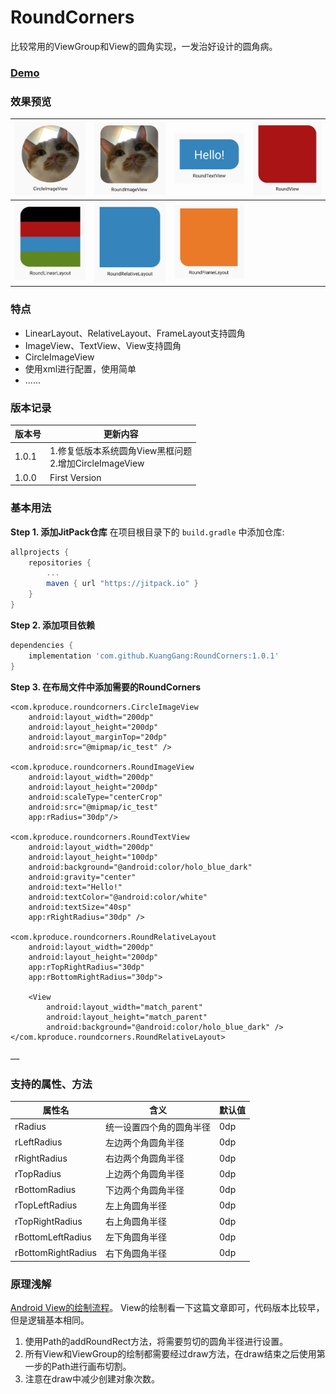 # RoundCorners
比较常用的ViewGroup和View的圆角实现，一发治好设计的圆角病。

### [Demo](https://fir.im/gfhw)

### 效果预览

|![](images/07.png)|![](images/01.png)|![](images/02.png)|![](images/03.png)|
|---|---|---|---|
|![](images/04.png)|![](images/05.png)|![](images/06.png)||

### 特点
* LinearLayout、RelativeLayout、FrameLayout支持圆角
* ImageView、TextView、View支持圆角
* CircleImageView
* 使用xml进行配置，使用简单
* ......

### 版本记录
|版本号|更新内容|
|---|---|
|1.0.1|1.修复低版本系统圆角View黑框问题<br>2.增加CircleImageView|
|1.0.0|First Version|

### 基本用法
**Step 1. 添加JitPack仓库**
在项目根目录下的 `build.gradle` 中添加仓库:
``` gradle
allprojects {
    repositories {
        ...
        maven { url "https://jitpack.io" }
    }
}
```
**Step 2. 添加项目依赖**
``` gradle
dependencies {
    implementation 'com.github.KuangGang:RoundCorners:1.0.1'
}
```
**Step 3. 在布局文件中添加需要的RoundCorners**
```
<com.kproduce.roundcorners.CircleImageView
    android:layout_width="200dp"
    android:layout_height="200dp"
    android:layout_marginTop="20dp"
    android:src="@mipmap/ic_test" />

<com.kproduce.roundcorners.RoundImageView
    android:layout_width="200dp"
    android:layout_height="200dp"
    android:scaleType="centerCrop"
    android:src="@mipmap/ic_test"
    app:rRadius="30dp"/>

<com.kproduce.roundcorners.RoundTextView
    android:layout_width="200dp"
    android:layout_height="100dp"
    android:background="@android:color/holo_blue_dark"
    android:gravity="center"
    android:text="Hello!"
    android:textColor="@android:color/white"
    android:textSize="40sp"
    app:rRightRadius="30dp" />

<com.kproduce.roundcorners.RoundRelativeLayout
    android:layout_width="200dp"
    android:layout_height="200dp"
    app:rTopRightRadius="30dp"
    app:rBottomRightRadius="30dp">

    <View
        android:layout_width="match_parent"
        android:layout_height="match_parent"
        android:background="@android:color/holo_blue_dark" />
</com.kproduce.roundcorners.RoundRelativeLayout>

……
```

### 支持的属性、方法
|属性名|含义|默认值
|---|---|---|
|rRadius|统一设置四个角的圆角半径|0dp
|rLeftRadius|左边两个角圆角半径|0dp
|rRightRadius|右边两个角圆角半径|0dp
|rTopRadius|上边两个角圆角半径|0dp
|rBottomRadius|下边两个角圆角半径|0dp
|rTopLeftRadius|左上角圆角半径|0dp
|rTopRightRadius|右上角圆角半径|0dp
|rBottomLeftRadius|左下角圆角半径|0dp
|rBottomRightRadius|右下角圆角半径|0dp

### 原理浅解
[Android View的绘制流程](https://github.com/KuangGang/RoundCorners)。
View的绘制看一下这篇文章即可，代码版本比较早，但是逻辑基本相同。
1. 使用Path的addRoundRect方法，将需要剪切的圆角半径进行设置。
2. 所有View和ViewGroup的绘制都需要经过draw方法，在draw结束之后使用第一步的Path进行画布切割。
3. 注意在draw中减少创建对象次数。
